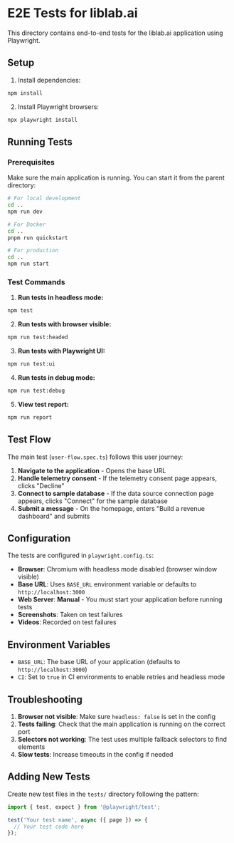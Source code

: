 # E2E Tests for liblab.ai

This directory contains end-to-end tests for the liblab.ai application using Playwright.

## Setup

1. Install dependencies:

```bash
npm install
```

2. Install Playwright browsers:

```bash
npx playwright install
```

## Running Tests

### Prerequisites

Make sure the main application is running. You can start it from the parent directory:

```bash
# For local development
cd ..
npm run dev

# For Docker
cd ..
pnpm run quickstart

# For production
cd ..
npm run start
```

### Test Commands

1. **Run tests in headless mode:**

```bash
npm test
```

2. **Run tests with browser visible:**

```bash
npm run test:headed
```

3. **Run tests with Playwright UI:**

```bash
npm run test:ui
```

4. **Run tests in debug mode:**

```bash
npm run test:debug
```

5. **View test report:**

```bash
npm run report
```

## Test Flow

The main test (`user-flow.spec.ts`) follows this user journey:

1. **Navigate to the application** - Opens the base URL
2. **Handle telemetry consent** - If the telemetry consent page appears, clicks "Decline"
3. **Connect to sample database** - If the data source connection page appears, clicks "Connect" for the sample database
4. **Submit a message** - On the homepage, enters "Build a revenue dashboard" and submits

## Configuration

The tests are configured in `playwright.config.ts`:

- **Browser**: Chromium with headless mode disabled (browser window visible)
- **Base URL**: Uses `BASE_URL` environment variable or defaults to `http://localhost:3000`
- **Web Server**: **Manual** - You must start your application before running tests
- **Screenshots**: Taken on test failures
- **Videos**: Recorded on test failures

## Environment Variables

- `BASE_URL`: The base URL of your application (defaults to `http://localhost:3000`)
- `CI`: Set to `true` in CI environments to enable retries and headless mode

## Troubleshooting

1. **Browser not visible**: Make sure `headless: false` is set in the config
2. **Tests failing**: Check that the main application is running on the correct port
3. **Selectors not working**: The test uses multiple fallback selectors to find elements
4. **Slow tests**: Increase timeouts in the config if needed

## Adding New Tests

Create new test files in the `tests/` directory following the pattern:

```typescript
import { test, expect } from '@playwright/test';

test('Your test name', async ({ page }) => {
  // Your test code here
});
```

